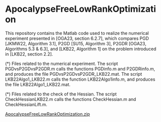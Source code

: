 # ApocalypseFreeLowRankOptimization

This repository contains the Matlab code used to realize the numerical experiment presented in [OGA23, section 6.2.7], which compares PGD [JKMW22, Algorithm 3.1], P2GD [SU15, Algorithm 3], P2GDR [OGA23, Algorithms 5.3 & 6.3], and [LKB22, Algorithm 1] on the problem introduced in [LKB22, section 2.2].

(*) Files related to the numerical experiment.
The script PGDvsP2GDvsP2GDR.m calls the functions PGDinfo.m and P2GDRinfo.m, and produces the file PGDvsP2GDvsP2GDR_LKB22.mat.
The script LKB22Algo1_LKB22.m calls the function LKB22Algo1info.m, and produces the file LKB22Algo1_LKB22.mat.

(*) Files related to the check of the Hessian.
The script CheckHessianLKB22.m calls the functions CheckHessian.m and CheckHessianLift.m.

[ApocalypseFreeLowRankOptimization.zip](https://github.com/golikier/ApocalypseFreeLowRankOptimization/files/10406833/ApocalypseFreeLowRankOptimization.zip)
